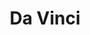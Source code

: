 ---
title: "Da Vinci"
url: /ciudad-autonoma-de-buenos-aires/da-vinci-avenida-de-mayo/
shop: comercio
---